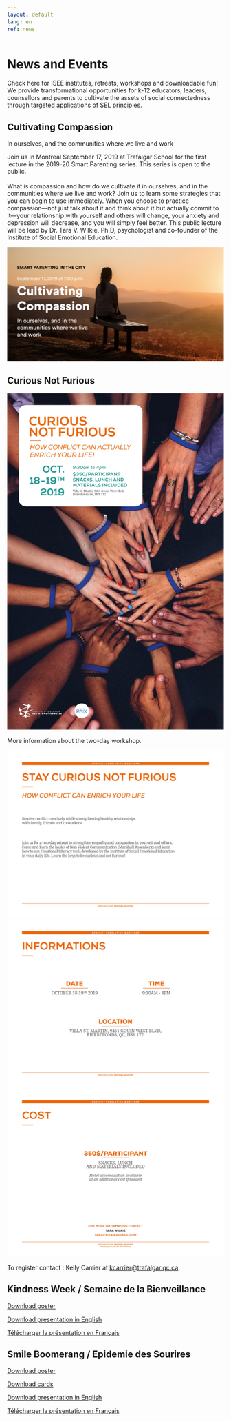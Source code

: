 ```yaml
---
layout: default
lang: en
ref: news
---
```


<div class="box">
<h1>News and Events</h1>
</div>

<div class="quote-container">
<span class="quote">
Check here for ISEE institutes, retreats, workshops and downloadable fun! We provide transformational opportunities for k-12 educators, leaders, counsellors and parents to cultivate the assets of social connectedness through targeted applications of SEL principles. 
</span>
</div>

<div class="box">
<h2>Cultivating Compassion</h2>
In ourselves, and the communities where we live and work
</div>

Join us in Montreal September 17, 2019 at Trafalgar School for the first lecture in the 2019-20 Smart Parenting series. This series is open to the public.<br/><br/> What is compassion and how do we cultivate it in ourselves, and in the communities where we live and work? Join us to learn some strategies that you can begin to use immediately. When you choose to practice compassion—not just talk about it and think about it but actually commit to it—your relationship with yourself and others will change, your anxiety and depression will decrease, and you will simply feel better. This public lecture will be lead by Dr. Tara V. Wilkie, Ph.D, psychologist and co-founder of the Institute of Social Emotional Education.

<div class="poster">
<img src="./static/events/IESE_cultivatingcompassion.png">
</div>
<p></p>

<div class="box">
<h2>Curious Not Furious</h2>
</div>

<div class="poster">
<img src="./static/events/iese-curiousnotfurious-affiche-11x17.jpg">
</div>

More information about the two-day workshop.

<div class="poster">
<img src="./static/events/iese-curiousnotfurious-presentation-EN.jpg">
</div>

<div class="poster">
<img src="./static/events/iese-curiousnotfurious-presentation-EN2.jpg">
</div>

<div class="poster">
<img src="./static/events/iese-curiousnotfurious-presentation-EN3.jpg">
</div>

To register contact : Kelly Carrier at <a href="mailto:kcarrier@trafalgar.qc.ca">kcarrier@trafalgar.qc.ca</a>.

<div class="box">
<h2>Kindness Week / Semaine de la Bienveillance</h2>
</div>

<a href="./static/events/iese-kindnessweek-affiche-11x17.jpg">Download poster</a>

<a href="./static/events/iese-kindnessweek-presentation-EN.pdf">Download presentation in English</a>

<a href="./static/events/iese-kindnessweek-presentation-FR.pdf">Télécharger la présentation en Français</a>

<div class="box">
<h2>Smile Boomerang / Epidemie des Sourires</h2>
</div>

<a href="./static/events/iese-smile_boomerang-affiche-11x17-v3.jpg">Download poster</a>

<a href="./static/events/iese-smileboomerang-carte.pdf">Download cards</a>

<a href="./static/events/iese-smileboomerang-presentation-EN.pdf">Download presentation in English</a>

<a href="./static/events/iese-smileboomerang-presentation-FR.pdf">Télécharger la présentation en Français</a>
